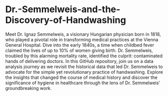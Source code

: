 # Dr.-Semmelweis-and-the-Discovery-of-Handwashing
Meet Dr. Ignaz Semmelweis, a visionary Hungarian physician born in 1818, who played a pivotal role in transforming medical practices at 
the Vienna General Hospital. Dive into the early 1840s, a time when childbed fever claimed the lives of up to 10% of women giving birth. 
Dr. Semmelweis, troubled by this alarming mortality rate, identified the culprit: contaminated hands of delivering doctors. In this GitHub repository, 
join us on a data analysis journey as we revisit the historical data that led Dr. Semmelweis to advocate for the simple yet revolutionary practice of 
handwashing. Explore the insights that changed the course of medical history and discover the significance of hygiene in healthcare through the lens of 
Dr. Semmelweis' groundbreaking work.
